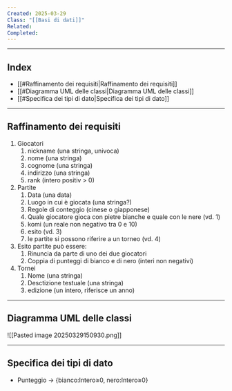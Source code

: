 ```yaml
---
Created: 2025-03-29
Class: "[[Basi di dati]]"
Related: 
Completed:
---
```

---
## Index
- [[#Raffinamento dei requisiti|Raffinamento dei requisiti]]
- [[#Diagramma UML delle classi|Diagramma UML delle classi]]
- [[#Specifica dei tipi di dato|Specifica dei tipi di dato]]
---
## Raffinamento dei requisiti
1. Giocatori
	1. nickname (una stringa, univoca)
	2. nome (una stringa)
	3. cognome (una stringa)
	4. indirizzo (una stringa)
	5. rank (intero positiv > 0)
2. Partite
	1. Data (una data)
	2. Luogo in cui è giocata (una stringa?)
	3. Regole di conteggio (cinese o giapponese)
	4. Quale giocatore gioca con pietre bianche e quale con le nere (vd. 1)
	5. komi (un reale non negativo tra 0 e 10)
	6. esito (vd. 3)
	7. le partite si possono riferire a un torneo (vd. 4)
3. Esito partite può essere:
	1. Rinuncia da parte di uno dei due giocatori
	2. Coppia di punteggi di bianco e di nero (interi non negativi)
4. Tornei
	1. Nome (una stringa)
	2. Desctizione testuale (una stringa)
	3. edizione (un intero, riferisce un anno)

---
## Diagramma UML delle classi
![[Pasted image 20250329150930.png]]

---
## Specifica dei tipi di dato
- Punteggio → {bianco:Intero≥0, nero:Intero≥0}
